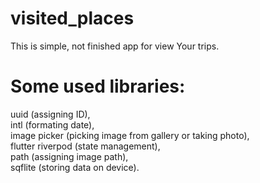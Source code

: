 # visited_places


This is simple, not finished app for view Your trips. 

# Some used libraries: 

uuid (assigning ID), <br />
intl (formating date), <br />
image picker (picking image from gallery or taking photo), <br />
flutter riverpod (state management), <br />
path (assigning image path), <br />
sqflite (storing data on device).<br />
